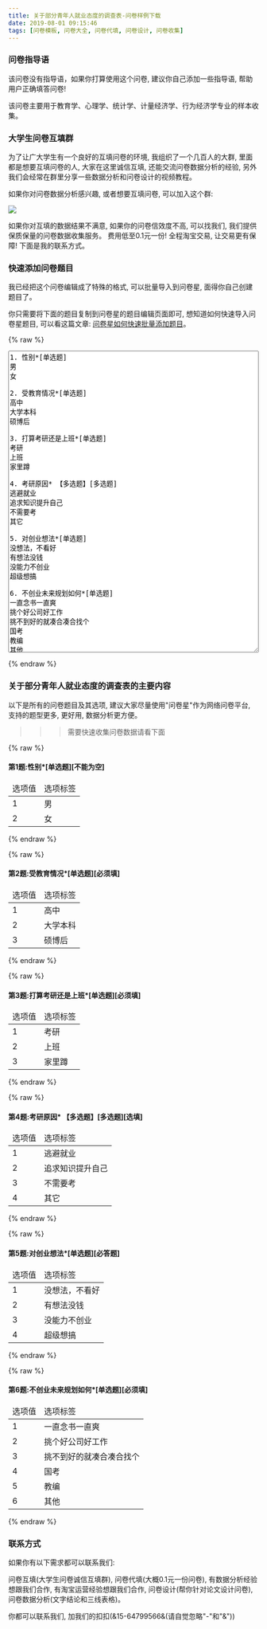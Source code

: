 ```yaml
---
title: 关于部分青年人就业态度的调查表-问卷样例下载
date: 2019-08-01 09:15:46
tags: [问卷模板, 问卷大全, 问卷代填, 问卷设计, 问卷收集]
---
```


### 问卷指导语

该问卷没有指导语，如果你打算使用这个问卷, 建议你自己添加一些指导语, 帮助用户正确填答问卷!

该问卷主要用于教育学、心理学、统计学、计量经济学、行为经济学专业的样本收集。

<!-- more -->


### 大学生问卷互填群

为了让广大学生有一个良好的互填问卷的环境, 我组织了一个几百人的大群, 里面都是想要互填问卷的人, 大家在这里诚信互填, 
还能交流问卷数据分析的经验, 另外我们会经常在群里分享一些数据分析和问卷设计的视频教程。

如果你对问卷数据分析感兴趣, 或者想要互填问卷, 可以加入这个群:

<img src="/images/问卷互填群二维码.png">

如果你对互填的数据结果不满意, 如果你的问卷信效度不高, 可以找我们, 我们提供保质保量的问卷数据收集服务。 
费用低至0.1元一份! 全程淘宝交易, 让交易更有保障! 下面是我的联系方式。



### 快速添加问卷题目

我已经把这个问卷编辑成了特殊的格式, 可以批量导入到问卷星, 面得你自己创建题目了。

你只需要将下面的题目复制到问卷星的题目编辑页面即可, 想知道如何快速导入问卷星题目, 可以看这篇文章: [问卷星如何快速批量添加题目](https://mlln.cn/2019/06/01/%E9%97%AE%E5%8D%B7%E6%98%9F%E5%A6%82%E4%BD%95%E5%BF%AB%E9%80%9F%E6%B7%BB%E5%8A%A0%E6%89%B9%E9%87%8F%E9%A2%98%E7%9B%AE/index.html)。

{% raw %}
<textarea rows="40" style="width: 100%;">1. 性别*[单选题]
男
女

2. 受教育情况*[单选题]
高中
大学本科
硕博后

3. 打算考研还是上班*[单选题]
考研
上班
家里蹲

4. 考研原因* 【多选题】[多选题]
逃避就业
追求知识提升自己
不需要考
其它

5. 对创业想法*[单选题]
没想法，不看好
有想法没钱
没能力不创业
超级想搞

6. 不创业未来规划如何*[单选题]
一直念书一直爽
挑个好公司好工作
挑不到好的就凑合凑合找个
国考
教编
其他</textarea>
{% endraw %}

### 关于部分青年人就业态度的调查表的主要内容

以下是所有的问卷题目及其选项, 建议大家尽量使用"问卷星"作为网络问卷平台, 支持的题型更多, 更好用, 数据分析更方便。

>>> 需要快速收集问卷数据请看下面


{% raw %}
<div class="qitem">
<h4>第1题:性别*[单选题][不能为空]</h4>

<table class="table">
<thead>
<tr><td>选项值</td><td>选项标签</td></tr>
</thead>
<tbody>
<tr><td>1</td><td>男</td></tr>
<tr><td>2</td><td>女</td></tr>
</tbody>
</table>

</div>
{% endraw %}


{% raw %}
<div class="qitem">
<h4>第2题:受教育情况*[单选题][必须填]</h4>

<table class="table">
<thead>
<tr><td>选项值</td><td>选项标签</td></tr>
</thead>
<tbody>
<tr><td>1</td><td>高中</td></tr>
<tr><td>2</td><td>大学本科</td></tr>
<tr><td>3</td><td>硕博后</td></tr>
</tbody>
</table>

</div>
{% endraw %}


{% raw %}
<div class="qitem">
<h4>第3题:打算考研还是上班*[单选题][必须填]</h4>

<table class="table">
<thead>
<tr><td>选项值</td><td>选项标签</td></tr>
</thead>
<tbody>
<tr><td>1</td><td>考研</td></tr>
<tr><td>2</td><td>上班</td></tr>
<tr><td>3</td><td>家里蹲</td></tr>
</tbody>
</table>

</div>
{% endraw %}


{% raw %}
<div class="qitem">
<h4>第4题:考研原因* 【多选题】[多选题][选填]</h4>

<table class="table">
<thead>
<tr><td>选项值</td><td>选项标签</td></tr>
</thead>
<tbody>
<tr><td>1</td><td>逃避就业</td></tr>
<tr><td>2</td><td>追求知识提升自己</td></tr>
<tr><td>3</td><td>不需要考</td></tr>
<tr><td>4</td><td>其它</td></tr>
</tbody>
</table>

</div>
{% endraw %}


{% raw %}
<div class="qitem">
<h4>第5题:对创业想法*[单选题][必答题]</h4>

<table class="table">
<thead>
<tr><td>选项值</td><td>选项标签</td></tr>
</thead>
<tbody>
<tr><td>1</td><td>没想法，不看好</td></tr>
<tr><td>2</td><td>有想法没钱</td></tr>
<tr><td>3</td><td>没能力不创业</td></tr>
<tr><td>4</td><td>超级想搞</td></tr>
</tbody>
</table>

</div>
{% endraw %}


{% raw %}
<div class="qitem">
<h4>第6题:不创业未来规划如何*[单选题][必须填]</h4>

<table class="table">
<thead>
<tr><td>选项值</td><td>选项标签</td></tr>
</thead>
<tbody>
<tr><td>1</td><td>一直念书一直爽</td></tr>
<tr><td>2</td><td>挑个好公司好工作</td></tr>
<tr><td>3</td><td>挑不到好的就凑合凑合找个</td></tr>
<tr><td>4</td><td>国考</td></tr>
<tr><td>5</td><td>教编</td></tr>
<tr><td>6</td><td>其他</td></tr>
</tbody>
</table>

</div>
{% endraw %}



<!-- ---
title: 心理教育医学的问卷免费下载
date: 2019-05-23 08:59:15
tags: [问卷星, 问卷网, 问卷下载, 问卷互填, 问卷设计, 问卷模板, 毕业问卷, 问卷数据分析, 问卷代填, ]
--- -->

### 联系方式
 
如果你有以下需求都可以联系我们:

问卷互填(大学生问卷诚信互填群), 问卷代填(大概0.1元一份问卷), 有数据分析经验想跟我们合作, 有淘宝运营经验想跟我们合作, 问卷设计(帮你针对论文设计问卷), 问卷数据分析(文字结论和三线表格)。

你都可以联系我们, 加我们的扣扣(&15-64799566&(请自觉忽略"-"和"&"))
